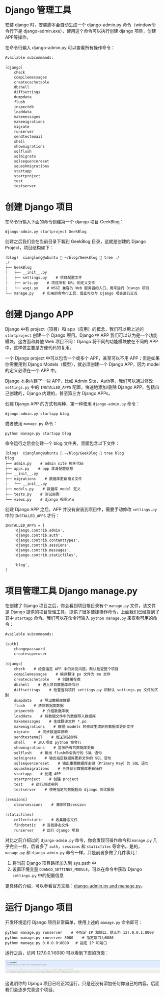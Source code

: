 # Django 管理工具

安装 django 时，安装脚本会自动生成一个 django-admin.py 命令（window命令行下是 django-admin.exe），使用这个命令可以执行创建 django 项目，创建APP等操作。

在命令行输入 django-admin.py 可以查看所有操作命令：

```
Available subcommands:

[django]
    check
    compilemessages
    createcachetable
    dbshell
    diffsettings
    dumpdata
    flush
    inspectdb
    loaddata
    makemessages
    makemigrations
    migrate
    runserver
    sendtestemail
    shell
    showmigrations
    sqlflush
    sqlmigrate
    sqlsequencereset
    squashmigrations
    startapp
    startproject
    test
    testserver
```

# 创建 Django 项目

在命令行输入下面的命令创建第一个 django 项目 GeekBlog：

```
django-admin.py startproject GeekBlog
```

创建之后我们会在当前目录下看到 GeekBlog 目录，这就是创建的 Django Project，项目结构如下：

```
(blog)  xianglong@ubuntu  ~/blog/GeekBlog  tree ./
./
├── GeekBlog
│   ├── __init__.py
│   ├── settings.py    # 项目配置文件
│   ├── urls.py    # 项目所有 URL 的定义文件
│   └── wsgi.py    # WSGI 兼容的 Web 服务器的入口，用来运行 Django 项目
└── manage.py    # 实用的命令行工具，借此可以与 Django 项目进行交互
```

# 创建 Django APP

Django 中有 project（项目）和 app（应用）的概念，我们可以用上述的 `startproject` 创建一个 Django 项目。Django 中 APP 我们可以认为是一个功能模块，这方面和其他 Web 项目不同：Django 将不同的功能模块放在不同的 APP 中，这样做主要是方便代码的复用。

一个 Django project 中可以包含一个或多个 APP，甚至可以不用 APP；但是如果你需要用到 Django Models（模型），就必须创建一个 Django APP，因为 model 的定义必须在一个 APP 中。

Django 本身内建了一些 APP，比如 Admin Site，Auth等，我们可以通过修改 `settings.py` 中的 `INSTALLED_APPS` 配置，快速地添加/删除 Django APP，包括自己创建的，Django 内建的，甚至第三方 Django APPs。

创建 Django APP 的方式有两种，第一种使用 `django-admin.py` 命令：

```
django-admin.py startapp blog
```

或者使用 `manage.py` 命令：

```
python manage.py startapp blog
```

命令运行之后会创建一个 blog 文件夹，里面包含以下文件：

```
(blog)  xianglong@ubuntu  ~/blog/GeekBlog  tree blog
blog
├── admin.py    # admin site 相关代码
├── apps.py    # app 本身配置信息
├── __init__.py
├── migrations    # 数据库更新相关文件
│   └── __init__.py
├── models.py    # 数据库 model 定义
├── tests.py    # 测试用例
└── views.py    # django 视图定义
```

创建 Django APP 之后，APP 并没有安装到项目中，需要手动修改 `settings.py` 中的 `INSTALLED_APPS` 才行：

```
INSTALLED_APPS = [
    'django.contrib.admin',
    'django.contrib.auth',
    'django.contrib.contenttypes',
    'django.contrib.sessions',
    'django.contrib.messages',
    'django.contrib.staticfiles',

    'blog',
]
```

# 项目管理工具 Django manage.py

在创建了 Django 项目之后，你会看到项目根目录有个 `manage.py` 文件，该文件是 Django 提供的项目管理工具，提供了很多便捷操作命令，上面我们已经提到了其中 `startapp` 命令。我们可以在命令行输入 `python manage.py` 来查看可用的命令：

```
Available subcommands:

[auth]
    changepassword
    createsuperuser

[django]
    check    # 检查指定 APP 中的常见问题，默认检查整个项目
    compilemessages    # 编译翻译 po 文件为 mo 文件
    createcachetable    # 创建缓存表
    dbshell    # 进入项目数据库命令行
    diffsettings    # 检查当前项目 settings.py 和默认 settings.py 文件的区别
    dumpdata    # 导出数据库数据
    flush    # 清除数据库数据
    inspectdb    # 介绍数据库表
    loaddata    # 将数据文件中的数据导入数据库
    makemessages    # 生成翻译文件 *.po
    makemigrations    # 根据 models 的修改生成新的数据库更新文件
    migrate    # 同步数据库修改
    sendtestemail    # 发送测试邮件
    shell    # 进入项目 python 命令行
    showmigrations    # 显示所有的数据库更新
    sqlflush    # 输出 flush命令执行的 SQL 语句
    sqlmigrate    # 输出指定数据库更新文件的 SQL 语句
    sqlsequencereset    # 输出重置数据库主键（Primary Key）的 SQL 语句
    squashmigrations    # 合并部分数据库更新操作
    startapp    # 创建 APP
    startproject    # 创建 project
    test    # 运行测试用例
    testserver    # 使用指定的数据启动 django 测试服务

[sessions]
    clearsessions    # 清除项目session

[staticfiles]
    collectstatic    # 收集静态文件
    findstatic   # 查找静态文件
    runserver    # 运行 django 项目
```

对比之前介绍过的 `django-admin.py` 命令，你会发现可操作命令和 `manage.py` 几乎完全一样，后者多了 `auth`，`sessions` 和 `staticfiles` 等命令。是的，`manage.py` 和 `django-admin.py` 命令一样，只是前者多做了几件事儿：

1. 将当前 Django 项目路径加入到 sys.path 中
2. 设置环境变量 `DJANGO_SETTINGS_MODULE`，可以在命令中获取 Django `settings.py` 中的配置信息

更具体的介绍，可以参看官方文档：[django-admin.py and manage.py](https://docs.djangoproject.com/en/1.11/ref/django-admin/ "django-admin.py and manage.py")。

# 运行 Django 项目

开发环境运行 Django 项目非常简单，使用上述的 `manage.py` 命令即可：

```
python manage.py runserver    # 不指定 IP 和端口，默认为 127.0.0.1:8000
python manage.py runserver 8080    # 指定端口为8080
python manage.py 0.0.0.0:8080   # 指定 IP 和端口
```

运行之后，访问 127.0.0.1:8080 可以看到下面的页面：

![](/assets/django-first-project.png)这说明你的 Django 项目已经正常运行，只是还没有添加任何你自己的内容。后面我们会逐步完善这个项目。

